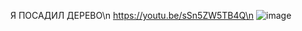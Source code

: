 Я ПОСАДИЛ ДЕРЕВО\n
https://youtu.be/sSn5ZW5TB4Q\n
![image](https://github.com/Muly22/yyy-posodil-derevoooo/assets/110240465/e0040805-4a46-42da-9e4a-f32521960629)
